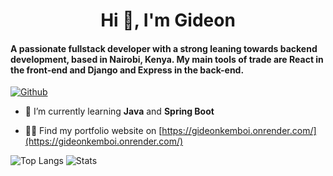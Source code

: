 <h1 align="center">Hi 👋, I'm Gideon</h1>
<h4>A passionate fullstack developer with a strong leaning towards backend development, based in Nairobi, Kenya. My main tools of trade are React in the front-end and Django and Express in the back-end.</h4>

[![Github](https://img.shields.io/github/followers/gdnkemboi?label=Follow&style=social)](https://github.com/gdnkemboi)

- 🌱 I’m currently learning **Java** and **Spring Boot**

- 👨‍💻 Find my portfolio website on [https://gideonkemboi.onrender.com/](https://gideonkemboi.onrender.com/)

![Top Langs](https://github-readme-stats.vercel.app/api/top-langs/?username=gdnkemboi&hide=pug)
![Stats](https://github-readme-stats.vercel.app/api?username=gdnkemboi&show_icons=true&count_private=true&line_height=40)

